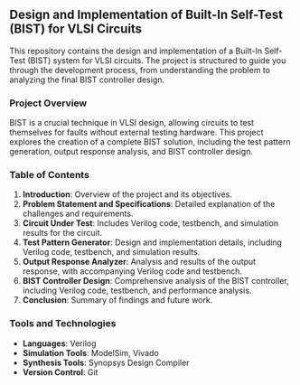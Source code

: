 ## Design and Implementation of Built-In Self-Test (BIST) for VLSI Circuits

This repository contains the design and implementation of a Built-In Self-Test (BIST) system for VLSI circuits. The project is structured to guide you through the development process, from understanding the problem to analyzing the final BIST controller design.

### Project Overview

BIST is a crucial technique in VLSI design, allowing circuits to test themselves for faults without external testing hardware. This project explores the creation of a complete BIST solution, including the test pattern generation, output response analysis, and BIST controller design.

### Table of Contents

1. **Introduction**: Overview of the project and its objectives.
2. **Problem Statement and Specifications**: Detailed explanation of the challenges and requirements.
3. **Circuit Under Test**: Includes Verilog code, testbench, and simulation results for the circuit.
4. **Test Pattern Generator**: Design and implementation details, including Verilog code, testbench, and simulation results.
5. **Output Response Analyzer**: Analysis and results of the output response, with accompanying Verilog code and testbench.
6. **BIST Controller Design**: Comprehensive analysis of the BIST controller, including Verilog code, testbench, and performance analysis.
7. **Conclusion**: Summary of findings and future work.

### Tools and Technologies

- **Languages**: Verilog
- **Simulation Tools**: ModelSim, Vivado
- **Synthesis Tools**: Synopsys Design Compiler
- **Version Control**: Git



